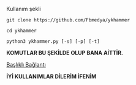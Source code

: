 Kullanım şekli
```
git clone https://github.com/Fbmedya/ykhammer
```
```
cd ykhammer
```
```
python3 ykhammer.py [-s] [-p] [-t]
```
**KOMUTLAR BU ŞEKİLDE OLUP BANA AİTTİR.**

[Başlıklı Bağlantı](https://discord.com/channels/@me/1056345448543174706 "Discord iletişim")

**İYİ KULLANIMLAR DİLERİM İFENİM**
